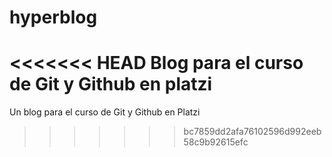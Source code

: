 # hyperblog
<<<<<<< HEAD
Blog para el curso de Git y Github en platzi
=======
Un blog para el curso de Git y Github en Platzi
>>>>>>> bc7859dd2afa76102596d992eeb58c9b92615efc
